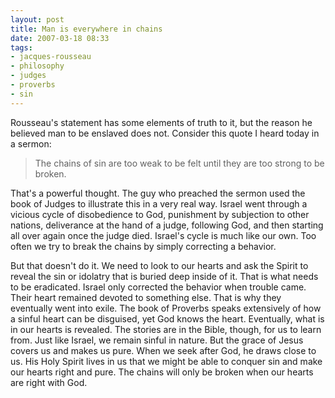 ```yaml
---
layout: post
title: Man is everywhere in chains
date: 2007-03-18 08:33
tags:
- jacques-rousseau
- philosophy
- judges
- proverbs
- sin
---
```

Rousseau's statement has some elements of truth to it, but the reason he believed man to be enslaved does not. Consider this quote I heard today in a sermon:

<blockquote>
The chains of sin are too weak to be felt until they are too strong to be broken.
</blockquote>

That's a powerful thought. The guy who preached the sermon used the book of Judges to illustrate this in a very real way. Israel went through a vicious cycle of disobedience to God, punishment by subjection to other nations, deliverance at the hand of a judge, following God, and then starting all over again once the judge died. Israel's cycle is much like our own. Too often we try to break the chains by simply correcting a behavior.

But that doesn't do it. We need to look to our hearts and ask the Spirit to reveal the sin or idolatry that is buried deep inside of it. That is what needs to be eradicated. Israel only corrected the behavior when trouble came. Their heart remained devoted to something else. That is why they eventually went into exile. The book of Proverbs speaks extensively of how a sinful heart can be disguised, yet God knows the heart. Eventually, what is in our hearts is revealed. The stories are in the Bible, though, for us to learn from. Just like Israel, we remain sinful in nature. But the grace of Jesus covers us and makes us pure. When we seek after God, he draws close to us. His Holy Spirit lives in us that we might be able to conquer sin and make our hearts right and pure. The chains will only be broken when our hearts are right with God.
